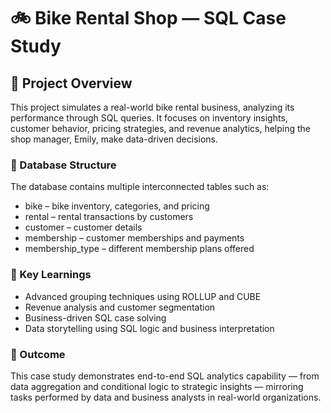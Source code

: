 # **🚲 Bike Rental Shop — SQL Case Study**

## **📘 Project Overview**

This project simulates a real-world bike rental business, analyzing its performance through SQL queries.
It focuses on inventory insights, customer behavior, pricing strategies, and revenue analytics, helping the shop manager, Emily, make data-driven decisions.

### 🧩 Database Structure

The database contains multiple interconnected tables such as:

- bike – bike inventory, categories, and pricing
- rental – rental transactions by customers
- customer – customer details
- membership – customer memberships and payments
- membership_type – different membership plans offered

### 🧠 Key Learnings

- Advanced grouping techniques using ROLLUP and CUBE
- Revenue analysis and customer segmentation
- Business-driven SQL case solving
- Data storytelling using SQL logic and business interpretation

### 🏁 Outcome

This case study demonstrates end-to-end SQL analytics capability — from data aggregation and conditional logic to strategic insights — mirroring tasks 
performed by data and business analysts in real-world organizations.
